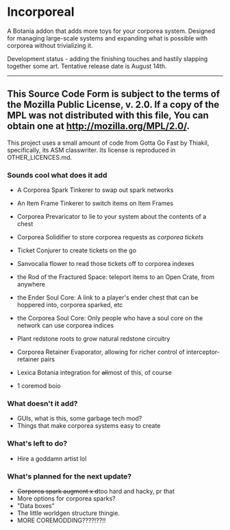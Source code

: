 Incorporeal
===========

A Botania addon that adds more toys for your corporea system. Designed for managing large-scale systems and expanding what is possible with corporea without trivializing it.

Development status - adding the finishing touches and hastily slapping together some art. Tentative release date is August 14th.

---
This Source Code Form is subject to the terms of the Mozilla Public License, v. 2.0. If a copy of the MPL was not distributed with this file, You can obtain one at http://mozilla.org/MPL/2.0/.
---

This project uses a small amount of code from Gotta Go Fast by Thiakil, specifically, its ASM classwriter. Its license is reproduced in OTHER_LICENCES.md.

### Sounds cool what does it add

* A Corporea Spark Tinkerer to swap out spark networks
* An Item Frame Tinkerer to switch items on Item Frames
* Corporea Prevaricator to lie to your system about the contents of a chest
* Corporea Solidifier to store corporea requests as *corporea tickets*
* Ticket Conjurer to create tickets on the go
* Sanvocalia flower to read those tickets off to corporea indexes
* the Rod of the Fractured Space: teleport items to an Open Crate, from anywhere
* the Ender Soul Core: A link to a player's ender chest that can be hoppered into, corporea sparked, etc
* the Corporea Soul Core: Only people who have a soul core on the network can use corporea indices
* Plant redstone roots to grow natural redstone circuitry
* Corporea Retainer Evaporator, allowing for richer control of interceptor-retainer pairs
* Lexica Botania integration for ~~all~~most of this, of course

* 1 coremod boio

### What doesn't it add?

* GUIs, what is this, some garbage tech mod?
* Things that make corporea systems easy to create

### What's left to do?

* Hire a goddamn artist lol

### What's planned for the next update?

* ~~Corporea spark augment x d~~too hard and hacky, pr that
* More options for corporea sparks?
* "Data boxes"
* The little worldgen structure thingie.
* MORE COREMODDING????!??!!
